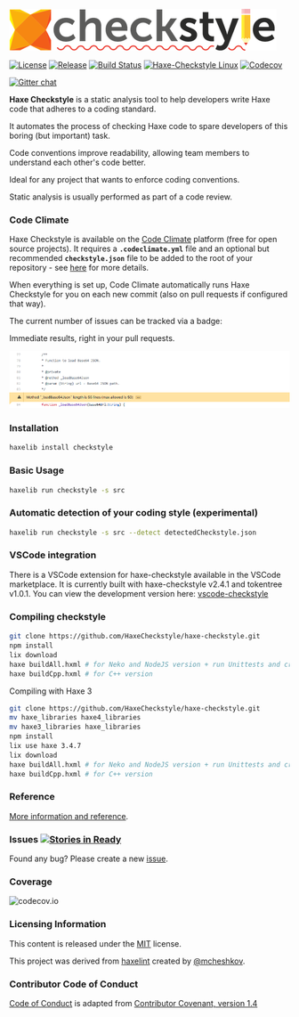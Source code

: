 ![logo](resources/logo.png)

[![License](https://img.shields.io/badge/license-MIT-blue.svg)](http://opensource.org/licenses/MIT)
[![Release](https://img.shields.io/github/release/HaxeCheckstyle/haxe-checkstyle.svg)](http://lib.haxe.org/p/checkstyle/)
[![Build Status](https://travis-ci.org/HaxeCheckstyle/haxe-checkstyle.svg)](https://travis-ci.org/HaxeCheckstyle/haxe-checkstyle)
[![Haxe-Checkstyle Linux](https://github.com/HaxeCheckstyle/haxe-checkstyle/workflows/Haxe-Checkstyle%20Linux/badge.svg)](https://github.com/HaxeCheckstyle/haxe-checkstyle/actions)
[![Codecov](https://img.shields.io/codecov/c/github/HaxeCheckstyle/haxe-checkstyle.svg)](https://codecov.io/github/HaxeCheckstyle/haxe-checkstyle?branch=dev)
<!-- [![Code Climate](https://codeclimate.com/github/HaxeCheckstyle/haxe-checkstyle/badges/gpa.svg)](https://codeclimate.com/github/HaxeCheckstyle/haxe-checkstyle)
[![Code Climate Issues](https://img.shields.io/codeclimate/issues/HaxeCheckstyle/haxe-checkstyle.svg)](https://codeclimate.com/github/HaxeCheckstyle/haxe-checkstyle/issues)
[![Code Climate Issues](https://img.shields.io/codeclimate/tech-debt/HaxeCheckstyle/haxe-checkstyle.svg)](https://codeclimate.com/github/HaxeCheckstyle/haxe-checkstyle/issues) -->
[![Gitter chat](https://badges.gitter.im/Join%20Chat.svg)](https://gitter.im/HaxeCheckstyle/haxe-checkstyle)

**Haxe Checkstyle** is a static analysis tool to help developers write Haxe code that adheres to a coding standard.

It automates the process of checking Haxe code to spare developers of this boring (but important) task.

Code conventions improve readability, allowing team members to understand each other's code better.

Ideal for any project that wants to enforce coding conventions.

Static analysis is usually performed as part of a code review.

### Code Climate

Haxe Checkstyle is available on the [Code Climate](https://docs.codeclimate.com/docs/haxe-checkstyle) platform (free for open source projects). It requires a **`.codeclimate.yml`** file and an optional but recommended **`checkstyle.json`** file to be added to the root of your repository - see [here](https://docs.codeclimate.com/docs/haxe-checkstyle) for more details.

When everything is set up, Code Climate automatically runs Haxe Checkstyle for you on each new commit (also on pull requests if configured that way).

The current number of issues can be tracked via a badge:

<!-- [![Code Climate](https://img.shields.io/codeclimate/issues/HaxeCheckstyle/haxe-checkstyle.svg)](https://codeclimate.com/github/HaxeCheckstyle/haxe-checkstyle/issues) -->

Immediate results, right in your pull requests.

![codeclimate-pr](resources/codeclimate_pr.png)

### Installation

```bash
haxelib install checkstyle
```

### Basic Usage

```bash
haxelib run checkstyle -s src
```

### Automatic detection of your coding style (experimental)

```bash
haxelib run checkstyle -s src --detect detectedCheckstyle.json
```

### VSCode integration

There is a VSCode extension for haxe-checkstyle available in the VSCode marketplace. It is currently built with haxe-checkstyle v2.4.1 and tokentree v1.0.1. You can view the development version here: [vscode-checkstyle](https://github.com/vshaxe/vscode-checkstyle)

### Compiling checkstyle

```bash
git clone https://github.com/HaxeCheckstyle/haxe-checkstyle.git
npm install
lix download
haxe buildAll.hxml # for Neko and NodeJS version + run Unittests and create schema
haxe buildCpp.hxml # for C++ version
```

Compiling with Haxe 3
```bash
git clone https://github.com/HaxeCheckstyle/haxe-checkstyle.git
mv haxe_libraries haxe4_libraries
mv haxe3_libraries haxe_libraries
npm install
lix use haxe 3.4.7
lix download
haxe buildAll.hxml # for Neko and NodeJS version + run Unittests and create schema
haxe buildCpp.hxml # for C++ version
```

### Reference

[More information and reference](http://haxecheckstyle.github.io/docs).

### Issues [![Stories in Ready](https://badge.waffle.io/HaxeCheckstyle/haxe-checkstyle.svg?label=ready&title=Ready)](http://waffle.io/HaxeCheckstyle/haxe-checkstyle)

Found any bug? Please create a new [issue](https://github.com/HaxeCheckstyle/haxe-checkstyle/issues/new).

### Coverage

![codecov.io](https://codecov.io/github/HaxeCheckstyle/haxe-checkstyle/branch.svg?branch=dev)

### Licensing Information

This content is released under the [MIT](http://opensource.org/licenses/MIT) license.

This project was derived from [haxelint](https://github.com/mcheshkov/haxelint)
created by [@mcheshkov](https://github.com/mcheshkov).

### Contributor Code of Conduct

[Code of Conduct](https://github.com/CoralineAda/contributor_covenant) is adapted from
[Contributor Covenant, version 1.4](http://contributor-covenant.org/version/1/4)
